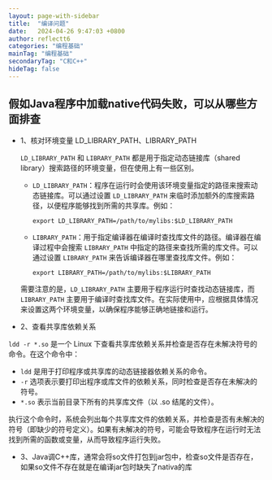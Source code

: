 ```yaml
---
layout: page-with-sidebar
title:  "编译问题"
date:   2024-04-26 9:47:03 +0800
author: reflectt6
categories: "编程基础"
mainTag: "编程基础"
secondaryTag: "C和C++"
hideTag: false
---
```


## 假如Java程序中加载native代码失败，可以从哪些方面排查

- 1、核对环境变量 LD_LIBRARY_PATH、LIBRARY_PATH

  `LD_LIBRARY_PATH` 和 `LIBRARY_PATH` 都是用于指定动态链接库（shared library）搜索路径的环境变量，但在使用上有一些区别。

  - `LD_LIBRARY_PATH`：程序在运行时会使用该环境变量指定的路径来搜索动态链接库。可以通过设置 `LD_LIBRARY_PATH` 来临时添加额外的库搜索路径，以便程序能够找到所需的共享库。例如：

    ```shell
    export LD_LIBRARY_PATH=/path/to/mylibs:$LD_LIBRARY_PATH
    ```

  - `LIBRARY_PATH`：用于指定编译器在编译时查找库文件的路径。编译器在编译过程中会搜索 `LIBRARY_PATH` 中指定的路径来查找所需的库文件。可以通过设置 `LIBRARY_PATH` 来告诉编译器在哪里查找库文件。例如：

    ```shell
    export LIBRARY_PATH=/path/to/mylibs:$LIBRARY_PATH
    ```

  需要注意的是，`LD_LIBRARY_PATH` 主要用于程序运行时查找动态链接库，而 `LIBRARY_PATH` 主要用于编译时查找库文件。在实际使用中，应根据具体情况来设置这两个环境变量，以确保程序能够正确地链接和运行。

- 2、查看共享库依赖关系

`ldd -r *.so` 是一个 Linux 下查看共享库依赖关系并检查是否存在未解决符号的命令。在这个命令中：

- `ldd` 是用于打印程序或共享库的动态链接器依赖关系的命令。
- `-r` 选项表示要打印出程序或库文件的依赖关系，同时检查是否存在未解决的符号。
- `*.so` 表示当前目录下所有的共享库文件（以 .so 结尾的文件）。

执行这个命令时，系统会列出每个共享库文件的依赖关系，并检查是否有未解决的符号（即缺少的符号定义）。如果有未解决的符号，可能会导致程序在运行时无法找到所需的函数或变量，从而导致程序运行失败。

- 3、Java调C++库，通常会将so文件打包到jar包中，检查so文件是否存在，如果so文件不存在就是在编译jar包时缺失了nativa的库







